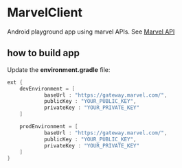 # MarvelClient
Android playground app using marvel APIs. See [Marvel API](http://developer.marvel.com)

## how to build app
Update the **environment.gradle** file:
```gradle
ext {
    devEnvironment = [
            baseUrl : "https://gateway.marvel.com/",
            publicKey : "YOUR_PUBLIC_KEY",
            privateKey : "YOUR_PRIVATE_KEY"
    ]

    prodEnvironment = [
            baseUrl : "https://gateway.marvel.com/",
            publicKey : "YOUR_PUBLIC_KEY",
            privateKey : "YOUR_PRIVATE_KEY"
    ]
}
```
